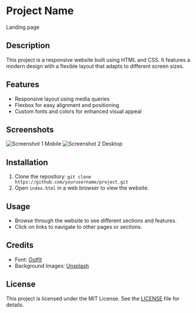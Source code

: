 # Project Name
Landing page
## Description
This project is a responsive website built using HTML and CSS. It features a modern design with a flexible layout that adapts to different screen sizes.

## Features
- Responsive layout using media queries
- Flexbox for easy alignment and positioning
- Custom fonts and colors for enhanced visual appeal

## Screenshots
![Screenshot 1 Mobile](./images/mobile.png.png)
![Screenshot 2 Desktop](./images/desktop.png.png)

## Installation
1. Clone the repository: `git clone https://github.com/yourusername/project.git`
2. Open `index.html` in a web browser to view the website.

## Usage
- Browse through the website to see different sections and features.
- Click on links to navigate to other pages or sections.

## Credits
- Font: [Outfit](https://fonts.google.com/specimen/Outfit)
- Background Images: [Unsplash](https://unsplash.com/)

## License
This project is licensed under the MIT License. See the [LICENSE](/LICENSE) file for details.